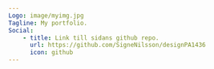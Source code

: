 ```yaml
---
Logo: image/myimg.jpg
Tagline: My portfolio.
Social:
    - title: Link till sidans github repo.
      url: https://github.com/SigneNilsson/designPA1436
      icon: github
---
```

